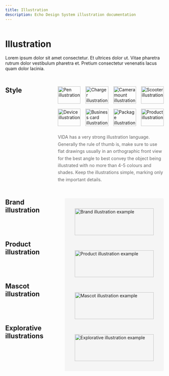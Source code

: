 ```yaml
---
title: Illustration
description: Echo Design System illustration documentation
---
```


<div class="design-layout">
<div class="design-content">

# Illustration

Lorem ipsum dolor sit amet consectetur. Et ultrices dolor ut. Vitae pharetra rutrum dolor vestibulum pharetra et. Pretium consectetur venenatis lacus quam dolor lacinia.

<div class="illustration-section">
  <div class="section-heading">
    <h2>Style</h2>
  </div>
<div class="section-content">
    <div class="style-grid">
      <img src="/images/illustration-style-1.svg" alt="Pen illustration" />
      <img src="/images/illustration-style-2.svg" alt="Charger illustration" />
      <img src="/images/illustration-style-3.svg" alt="Camera mount illustration" />
      <img src="/images/illustration-style-4.svg" alt="Scooter illustration" />
      <img src="/images/illustration-style-5.svg" alt="Device illustration" />
      <img src="/images/illustration-style-6.svg" alt="Business card illustration" />
      <img src="/images/illustration-style-7.svg" alt="Package illustration" />
      <img src="/images/illustration-style-8.svg" alt="Product illustration" />
    </div>
    <p class="style-description">VIDA has a very strong illustration language. Generally the rule of thumb is, make sure to use flat drawings usually in an orthographic front view for the best angle to best convey the object being illustrated with no more than 4-5 colours and shades. Keep the illustrations simple, marking only the important details.</p>
  </div>
</div>

<div class="illustration-section">
  <div class="section-heading">
    <h2>Brand illustration</h2>
  </div>
  <div class="section-content">
    <div class="illustration-showcase">
      <img src="/images/brand-illustration.svg" alt="Brand illustration example" />
    </div>
  </div>
</div>

<div class="illustration-section">
  <div class="section-heading">
    <h2>Product illustration</h2>
  </div>
  <div class="section-content">
    <div class="illustration-showcase">
      <img src="/images/product-illustration.svg" alt="Product illustration example" />
    </div>
  </div>
</div>
<div class="illustration-section">
  <div class="section-heading">
    <h2>Mascot illustration</h2>
  </div>
  <div class="section-content">
    <div class="illustration-showcase">
      <img src="/images/mascot-illustration.svg" alt="Mascot illustration example" />
    </div>
  </div>
</div>

<div class="illustration-section">
  <div class="section-heading">
    <h2>Explorative illustrations</h2>
  </div>
  <div class="section-content">
    <div class="illustration-showcase">
      <img src="/images/explorative-illustration.svg" alt="Explorative illustration example" />
    </div>
  </div>
</div>

</div>
</div>

<style>
.design-layout {
  display: flex;
  gap: 2rem;
}

.design-sidebar {
  width: 240px;
  flex-shrink: 0;
}

.design-content {
  flex: 1;
  max-width: 800px;
}

.illustration-section {
  display: flex;
  gap: 2rem;
  margin: 3rem 0;
}

.section-heading {
  flex: 1;
}

.section-heading h2 {
  margin: 0;
}

.section-content {
  flex: 2;
}

.style-grid {
  display: grid;
  grid-template-columns: repeat(4, 1fr);
  gap: 1rem;
  margin-bottom: 1.5rem;
}

.style-grid img {
  width: 100%;
  height: auto;
  display: block;
}

.style-description {
  color: #666;
  line-height: 1.6;
  margin: 0;
}

.illustration-showcase {
  background: #f5f5f5;
  padding: 2rem;
  border-radius: 4px;
}

.illustration-showcase img {
  width: 100%;
  height: auto;
  display: block;
}

@media (max-width: 768px) {
  .design-layout {
    flex-direction: column;
  }
  
  .design-sidebar {
    width: 100%;
  }

  .illustration-section {
    flex-direction: column;
  }

  .section-heading {
    margin-bottom: 1rem;
  }

  .style-grid {
    grid-template-columns: repeat(2, 1fr);
  }
}
</style>
